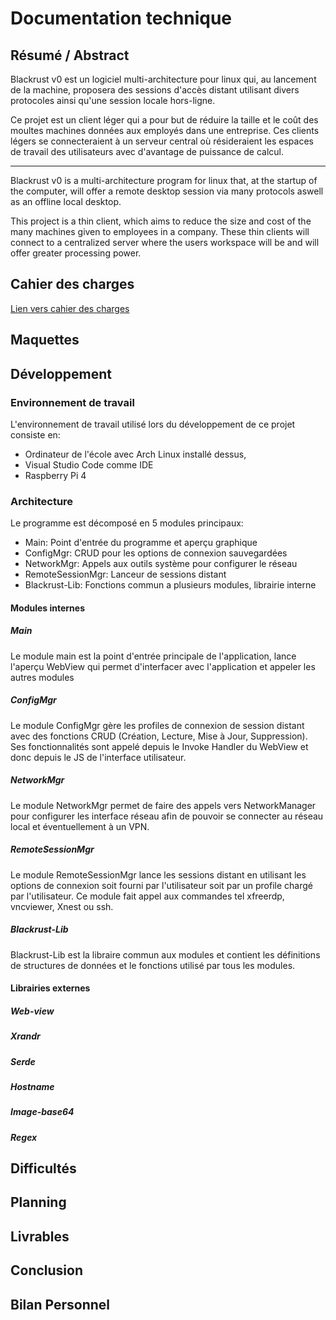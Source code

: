 # Documentation technique
## Résumé / Abstract
Blackrust v0 est un logiciel multi-architecture pour linux qui, au lancement de la machine, proposera des sessions d'accès distant utilisant divers protocoles ainsi qu'une session locale hors-ligne.

Ce projet est un client léger qui a pour but de réduire la taille et le coût des moultes machines données aux employés dans une entreprise. Ces clients légers se connecteraient à un serveur central où résideraient les espaces de travail des utilisateurs avec d'avantage de puissance de calcul.

---

Blackrust v0 is a multi-architecture program for linux that, at the startup of the computer, will offer a remote desktop session via many protocols aswell as an offline local desktop.

This project is a thin client, which aims to reduce the size and cost of the many machines given to employees in a company. These thin clients will connect to a centralized server where the users workspace will be and will offer greater processing power.
## Cahier des charges
[Lien vers cahier des charges](index.md)
## Maquettes
## Développement
### Environnement de travail
L'environnement de travail utilisé lors du développement de ce projet consiste en:
- Ordinateur de l'école avec Arch Linux installé dessus,
- Visual Studio Code comme IDE
- Raspberry Pi 4
### Architecture
Le programme est décomposé en 5 modules principaux:
- Main: Point d'entrée du programme et aperçu graphique
- ConfigMgr: CRUD pour les options de connexion sauvegardées
- NetworkMgr: Appels aux outils système pour configurer le réseau
- RemoteSessionMgr: Lanceur de sessions distant
- Blackrust-Lib: Fonctions commun a plusieurs modules, librairie interne
#### Modules internes
##### Main
Le module main est la point d'entrée principale de l'application, lance l'aperçu WebView qui permet d'interfacer avec l'application et appeler les autres modules
##### ConfigMgr
Le module ConfigMgr gère les profiles de connexion de session distant avec des fonctions CRUD (Création, Lecture, Mise à Jour, Suppression). Ses fonctionnalités sont appelé depuis le Invoke Handler du WebView et donc depuis le JS de l'interface utilisateur.
##### NetworkMgr
Le module NetworkMgr permet de faire des appels vers NetworkManager pour configurer les interface réseau afin de pouvoir se connecter au réseau local et éventuellement à un VPN.
##### RemoteSessionMgr
Le module RemoteSessionMgr lance les sessions distant en utilisant les options de connexion soit fourni par l'utilisateur soit par un profile chargé par l'utilisateur. Ce module fait appel aux commandes tel xfreerdp, vncviewer, Xnest ou ssh.
##### Blackrust-Lib
Blackrust-Lib est la libraire commun aux modules et contient les définitions de structures de données et le fonctions utilisé par tous les modules.
#### Librairies externes

##### Web-view
##### Xrandr
##### Serde
##### Hostname
##### Image-base64
##### Regex
## Difficultés
## Planning
## Livrables
## Conclusion
## Bilan Personnel
